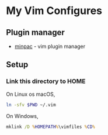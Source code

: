 # My Vim Configures
## Plugin manager
- [minpac](https://github.com/k-takata/minpac) - vim plugin manager

## Setup
### Link this directory to HOME
On Linux os macOS,
```sh
ln -sfv $PWD ~/.vim
```

On Windows,
```bat
mklink /D %HOMEPATH%\vimfiles %CD%
```
